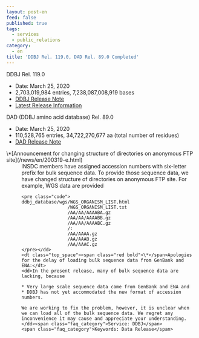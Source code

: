 ```yaml
---
layout: post-en
feed: false
published: true
tags:
  - services
  - public_relations
category:
  - en
title: 'DDBJ Rel. 119.0, DAD Rel. 89.0 Completed'
---
```

<span class="bold">DDBJ Rel. 119.0</span>

* Date: March 25, 2020
* 2,703,019,984 entries, 7,238,087,008,919 bases
* [DDBJ Release Note](ftp://ftp.ddbj.nig.ac.jp/ddbj_database/release_note_archive/ddbj/ddbjrel.119.txt)
* [Latest Release Information](/stats/relinfo-e.html)

<span class="bold">DAD (DDBJ amino acid database) Rel. 89.0</span>

* Date: March 25, 2020
* 110,528,765 entries, 34,722,270,677 aa (total number of residues)
* [DAD Release Note](ftp://ftp.ddbj.nig.ac.jp/ddbj_database/release_note_archive/dad/dadrel.89.txt)

<dl>
    <dt class="top_space"><span class="red bold">\*</span>[Announcement for changing structure of directories on anonymous FTP site](/news/en/200319-e.html)</dt>
    <dd>INSDC members have assigned accession numbers with six-letter prefix for bulk sequence data.  To provide those sequence data, we have changed structure of directories on anonymous FTP site.   
    For example, WGS data are provided 


    <pre class="code">
    ddbj_database/wgs/WGS_ORGANISM_LIST.html
                     /WGS_ORGANISM_LIST.txt
                     /AA/AA/AAAABA.gz
                     /AA/AA/AAAABB.gz
                     /AA/AA/AAAABC.gz
                     /:
                     /AA/AAAA.gz
                     /AA/AAAB.gz
                     /AA/AAAC.gz 
    </pre></dd>
    <dt class="top_space"><span class="red bold">\*</span>Apologies for the delay of loading bulk sequence data from GenBank and ENA:</dt>
    <dd>In the present release, many of bulk sequence data are lacking, because

    * Very large scale sequence data came from GenBank and ENA and
    * DDBJ has not yet accommodated the new format of accession numbers.

    We are working to fix the problem, however, it is unclear when we can load all of the bulk sequence data. We regret any inconvenience it may cause and appreciate your understanding.</dd><span class="faq_category">Service: DDBJ</span>
    <span class="faq_category">Keywords: Data Release</span>
</dl>